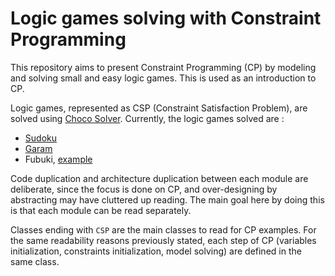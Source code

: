 # Logic games solving with Constraint Programming

This repository aims to present Constraint Programming (CP) by modeling
and solving small and easy logic games. This is used as an introduction to
CP.

Logic games, represented as CSP (Constraint Satisfaction Problem), are
solved using [Choco Solver](http://www.choco-solver.org/). Currently, the
logic games solved are :

- [Sudoku](https://en.wikipedia.org/wiki/Sudoku)
- [Garam](https://www.garam.fr)
- Fubuki, [example](http://www.thepuzzleclub.com/fubuki.php)

Code duplication and architecture duplication between each module
are deliberate, since the focus is done on CP, and over-designing by
abstracting may have cluttered up reading. The main goal here by doing
this is that each module can be read separately.

Classes ending with `CSP` are the main classes to read for CP examples.
For the same readability reasons previously stated, each step of CP (variables
initialization, constraints initialization, model solving) are defined
in the same class.